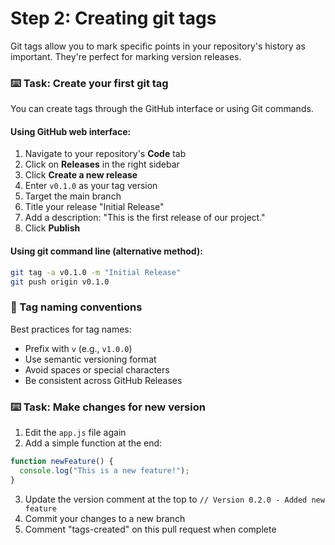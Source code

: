 # Step 2: Creating git tags

Git tags allow you to mark specific points in your repository's history as important. They're perfect for marking version releases.

### :keyboard: Task: Create your first git tag

You can create tags through the GitHub interface or using Git commands.

#### Using GitHub web interface:

1. Navigate to your repository's **Code** tab
2. Click on **Releases** in the right sidebar
3. Click **Create a new release**
4. Enter `v0.1.0` as your tag version
5. Target the main branch
6. Title your release "Initial Release"
7. Add a description: "This is the first release of our project."
8. Click **Publish**

#### Using git command line (alternative method):

```bash
git tag -a v0.1.0 -m "Initial Release"
git push origin v0.1.0
```

### 🔖 Tag naming conventions

Best practices for tag names:

- Prefix with `v` (e.g., `v1.0.0`)
- Use semantic versioning format
- Avoid spaces or special characters
- Be consistent across GitHub Releases

### :keyboard: Task: Make changes for new version

1. Edit the `app.js` file again
2. Add a simple function at the end:
```javascript
function newFeature() {
  console.log("This is a new feature!");
}
```
3. Update the version comment at the top to `// Version 0.2.0 - Added new feature`
4. Commit your changes to a new branch
5. Comment "tags-created" on this pull request when complete

